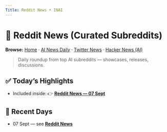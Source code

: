 ```yaml
---
Title: Reddit News • INAI
---
```


# 📢 Reddit News (Curated Subreddits)

**Browse:** [Home](index.md) · [AI News Daily](news.md) · [Twitter News](twitter-news.md) · [Hacker News (AI)](hacker-news.md)

> Daily roundup from top AI subreddits — showcases, releases, discussions.

## ✅ Today’s Highlights
- Included inside: 👉 **[Reddit News — 07 Sept](reddit-news/2025/2025-09-07.md)**

## 📅 Recent Days
- 07 Sept — see **[Reddit News](reddit-news/2025/2025-09-07.md)**
